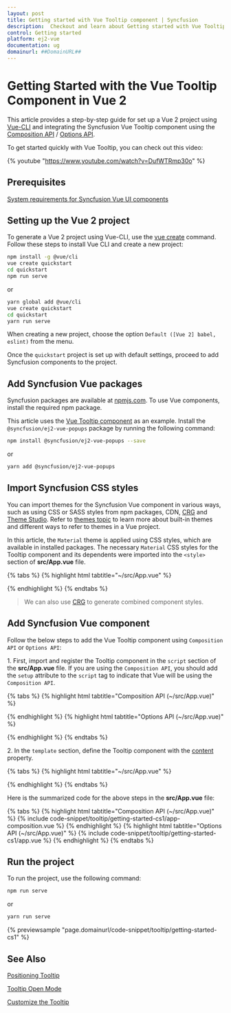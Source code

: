 ```yaml
---
layout: post
title: Getting started with Vue Tooltip component | Syncfusion
description:  Checkout and learn about Getting started with Vue Tooltip component of Syncfusion Essential JS 2 and more details.
control: Getting started 
platform: ej2-vue
documentation: ug
domainurl: ##DomainURL##
---
```


# Getting Started with the Vue Tooltip Component in Vue 2

This article provides a step-by-step guide for set up a Vue 2 project using [Vue-CLI](https://cli.vuejs.org/) and integrating the Syncfusion Vue Tooltip component using the [Composition API](https://vuejs.org/guide/introduction.html#composition-api) / [Options API](https://vuejs.org/guide/introduction.html#options-api).

To get started quickly with Vue Tooltip, you can check out this video:

{% youtube "https://www.youtube.com/watch?v=DufWTRmp30o" %}

## Prerequisites

[System requirements for Syncfusion Vue UI components](https://ej2.syncfusion.com/vue/documentation/system-requirements/)

## Setting up the Vue 2 project

To generate a Vue 2 project using Vue-CLI, use the [vue create](https://cli.vuejs.org/#getting-started) command. Follow these steps to install Vue CLI and create a new project:

```bash
npm install -g @vue/cli
vue create quickstart
cd quickstart
npm run serve
```

or

```bash
yarn global add @vue/cli
vue create quickstart
cd quickstart
yarn run serve
```

When creating a new project, choose the option `Default ([Vue 2] babel, eslint)` from the menu.

Once the `quickstart` project is set up with default settings, proceed to add Syncfusion components to the project.

## Add Syncfusion Vue packages

Syncfusion packages are available at [npmjs.com](https://www.npmjs.com/search?q=ej2-vue). To use Vue components, install the required npm package.

This article uses the [Vue Tooltip component](https://www.syncfusion.com/vue-components/vue-tooltip) as an example. Install the `@syncfusion/ej2-vue-popups` package by running the following command:

```bash
npm install @syncfusion/ej2-vue-popups --save
```
or

```bash
yarn add @syncfusion/ej2-vue-popups
```  

## Import Syncfusion CSS styles

You can import themes for the Syncfusion Vue component in various ways, such as using CSS or SASS styles from npm packages, CDN, [CRG](https://ej2.syncfusion.com/javascript/documentation/common/custom-resource-generator/) and [Theme Studio](https://ej2.syncfusion.com/vue/documentation/appearance/theme-studio/). Refer to [themes topic](https://ej2.syncfusion.com/vue/documentation/appearance/theme/) to learn more about built-in themes and different ways to refer to themes in a Vue project.

In this article, the `Material` theme is applied using CSS styles, which are available in installed packages. The necessary `Material` CSS styles for the Tooltip component and its dependents were imported into the `<style>` section of **src/App.vue** file.

{% tabs %}
{% highlight html tabtitle="~/src/App.vue" %}

<style>
@import "../node_modules/@syncfusion/ej2-base/styles/material.css";
@import "../node_modules/@syncfusion/ej2-vue-popups/styles/material.css";
</style>

{% endhighlight %}
{% endtabs %}

> We can also use [CRG](https://crg.syncfusion.com/) to generate combined component styles.

## Add Syncfusion Vue component

Follow the below steps to add the Vue Tooltip component using `Composition API` or `Options API`:

1\. First, import and register the Tooltip component in the `script` section of the **src/App.vue** file. If you are using the `Composition API`, you should add the `setup` attribute to the `script` tag to indicate that Vue will be using the `Composition API`.

{% tabs %}
{% highlight html tabtitle="Composition API (~/src/App.vue)" %}

<script setup>
import { TooltipComponent as EjsTooltip } from "@syncfusion/ej2-vue-popups";
</script>

{% endhighlight %}
{% highlight html tabtitle="Options API (~/src/App.vue)" %}

<script>
import { TooltipComponent } from "@syncfusion/ej2-vue-popups";
export default {
  components: {
    'ejs-tooltip': TooltipComponent
  }
}
</script>

{% endhighlight %}
{% endtabs %}

2\. In the `template` section, define the Tooltip component with the [content](https://ej2.syncfusion.com/vue/documentation/api/tooltip#content) property.

{% tabs %}
{% highlight html tabtitle="~/src/App.vue" %}

<template>
    <div id="app">
    <ejs-tooltip ref="tooltip" content='Tooltip content' >
            <span>Show Tooltip</span>
        </ejs-tooltip>
  </div>
</template>

{% endhighlight %}
{% endtabs %}

Here is the summarized code for the above steps in the **src/App.vue** file:

{% tabs %}
{% highlight html tabtitle="Composition API (~/src/App.vue)" %}
{% include code-snippet/tooltip/getting-started-cs1/app-composition.vue %}
{% endhighlight %}
{% highlight html tabtitle="Options API (~/src/App.vue)" %}
{% include code-snippet/tooltip/getting-started-cs1/app.vue %}
{% endhighlight %}
{% endtabs %}

## Run the project

To run the project, use the following command:

```bash
npm run serve
```

or

```bash
yarn run serve
```
        
{% previewsample "page.domainurl/code-snippet/tooltip/getting-started-cs1" %}

## See Also

[Positioning Tooltip](./position)

[Tooltip Open Mode](./open-mode)

[Customize the Tooltip](./customization)
